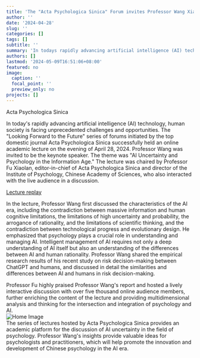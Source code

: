 ```yaml
---
title: 'The "Acta Psychologica Sinica" Forum invites Professor Wang Xiaotian to explore the challenges and opportunities of psychology in the AI era.'
author: ''
date: '2024-04-28'
slug: ''
categories: []
tags: []
subtitle: ''
summary: 'In todays rapidly advancing artificial intelligence (AI) technology, human society is facing unprecedented challenges and opportunities. The Looking Forward to the Future series of forums initiated by the top domestic journal Acta Psychologica Sinica successfully held an online academic lecture on the evening of April 28, 2024.'
authors: []
lastmod: '2024-05-09T16:51:06+08:00'
featured: no
image:
  caption: ''
  focal_point: ''
  preview_only: no
projects: []
---
```

Acta Psychologica Sinica


In today's rapidly advancing artificial intelligence (AI) technology, human society is facing unprecedented challenges and opportunities. The "Looking Forward to the Future" series of forums initiated by the top domestic journal Acta Psychologica Sinica successfully held an online academic lecture on the evening of April 28, 2024. Professor Wang was invited to be the keynote speaker. The theme was "AI Uncertainty and Psychology in the Information Age." The lecture was chaired by Professor Fu Xiaolan, editor-in-chief of Acta Psychologica Sinica and director of the Institute of Psychology, Chinese Academy of Sciences, who also interacted with the live audience in a discussion.

[Lecture replay](https://eyhxg.xetslk.com/sl/3vGUA0)

In the lecture, Professor Wang first discussed the characteristics of the AI era, including the contradiction between massive information and human cognitive limitations, the limitations of high uncertainty and probability, the arrogance of rationality, and the limitations of scientific thinking, and the contradiction between technological progress and evolutionary design. He emphasized that psychology plays a crucial role in understanding and managing AI. Intelligent management of AI requires not only a deep understanding of AI itself but also an understanding of the differences between AI and human rationality. Professor Wang shared the empirical research results of his recent study on risk decision-making between ChatGPT and humans, and discussed in detail the similarities and differences between AI and humans in risk decision-making.

Professor Fu highly praised Professor Wang's report and hosted a lively interactive discussion with over five thousand online audience members, further enriching the content of the lecture and providing multidimensional analysis and thinking for the intersection and integration of psychology and AI.
<br>
<img src="/images/pic4.png" style="max-width: 100%;" alt="Home Image">
<br>
The series of lectures hosted by Acta Psychologica Sinica provides an academic platform for the discussion of AI uncertainty in the field of psychology. Professor Wang's insights provide valuable ideas for psychologists and practitioners, which will help promote the innovation and development of Chinese psychology in the AI era.
